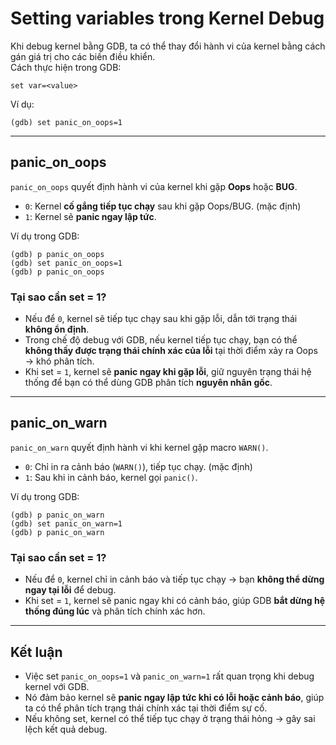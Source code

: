 # Setting variables trong Kernel Debug

Khi debug kernel bằng GDB, ta có thể thay đổi hành vi của kernel bằng cách gán giá trị cho các biến điều khiển.  
Cách thực hiện trong GDB:

```
set var=<value>
```

Ví dụ:
```
(gdb) set panic_on_oops=1
```

---

## panic_on_oops
`panic_on_oops` quyết định hành vi của kernel khi gặp **Oops** hoặc **BUG**.

- `0`: Kernel **cố gắng tiếp tục chạy** sau khi gặp Oops/BUG. (mặc định)  
- `1`: Kernel sẽ **panic ngay lập tức**.

Ví dụ trong GDB:
```
(gdb) p panic_on_oops
(gdb) set panic_on_oops=1
(gdb) p panic_on_oops
```

### Tại sao cần set = 1?
- Nếu để `0`, kernel sẽ tiếp tục chạy sau khi gặp lỗi, dẫn tới trạng thái **không ổn định**.  
- Trong chế độ debug với GDB, nếu kernel tiếp tục chạy, bạn có thể **không thấy được trạng thái chính xác của lỗi** tại thời điểm xảy ra Oops → khó phân tích.  
- Khi set = `1`, kernel sẽ **panic ngay khi gặp lỗi**, giữ nguyên trạng thái hệ thống để bạn có thể dùng GDB phân tích **nguyên nhân gốc**.

---

## panic_on_warn
`panic_on_warn` quyết định hành vi khi kernel gặp macro `WARN()`.

- `0`: Chỉ in ra cảnh báo (`WARN()`), tiếp tục chạy. (mặc định)  
- `1`: Sau khi in cảnh báo, kernel gọi `panic()`.  

Ví dụ trong GDB:
```
(gdb) p panic_on_warn
(gdb) set panic_on_warn=1
(gdb) p panic_on_warn
```

### Tại sao cần set = 1?
- Nếu để `0`, kernel chỉ in cảnh báo và tiếp tục chạy → bạn **không thể dừng ngay tại lỗi** để debug.  
- Khi set = `1`, kernel sẽ panic ngay khi có cảnh báo, giúp GDB **bắt dừng hệ thống đúng lúc** và phân tích chính xác hơn.  

---

## Kết luận
- Việc set `panic_on_oops=1` và `panic_on_warn=1` rất quan trọng khi debug kernel với GDB.  
- Nó đảm bảo kernel sẽ **panic ngay lập tức khi có lỗi hoặc cảnh báo**, giúp ta có thể phân tích trạng thái chính xác tại thời điểm sự cố.  
- Nếu không set, kernel có thể tiếp tục chạy ở trạng thái hỏng → gây sai lệch kết quả debug.
